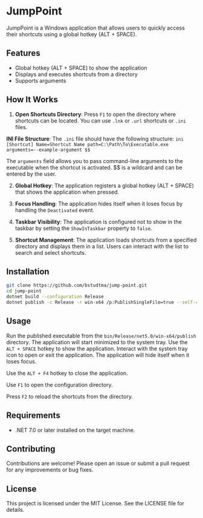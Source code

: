 # JumpPoint

JumpPoint is a Windows application that allows users to quickly access their shortcuts using a global hotkey (ALT + SPACE).

## Features

- Global hotkey (ALT + SPACE) to show the application
- Displays and executes shortcuts from a directory
- Supports arguments

## How It Works

1. **Open Shortcuts Directory**: Press `F1` to open the directory where shortcuts can be located. You can use `.lnk` or `.url` shortcuts or `.ini` files.

**INI File Structure**: The `.ini` file should have the following structure:
    ```ini
    [Shortcut]
    Name=Shortcut Name
    path=C:\Path\To\Executable.exe
    arguments=--example-argument $$
    ```

The `arguments` field allows you to pass command-line arguments to the executable when the shortcut is activated. $$ is a wildcard and can be entered by the user.

2. **Global Hotkey**: The application registers a global hotkey (ALT + SPACE) that shows the application when pressed.

3. **Focus Handling**: The application hides itself when it loses focus by handling the `Deactivated` event.

4. **Taskbar Visibility**: The application is configured not to show in the taskbar by setting the `ShowInTaskbar` property to `false`.

5. **Shortcut Management**: The application loads shortcuts from a specified directory and displays them in a list. Users can interact with the list to search and select shortcuts.

## Installation

   ```sh
   git clone https://github.com/bstudtma/jump-point.git
   cd jump-point
   dotnet build --configuration Release
   dotnet publish -c Release -r win-x64 /p:PublishSingleFile=true --self-contained false
   ```

## Usage

Run the published executable from the `bin/Release/net5.0/win-x64/publish` directory. The application will start minimized to the system tray. Use the `ALT + SPACE` hotkey to show the application. Interact with the system tray icon to open or exit the application. The application will hide itself when it loses focus.

Use the `ALT + F4` hotkey to close the application.

Use `F1` to open the configuration directory.

Press `F2` to reload the shortcuts from the directory.

## Requirements

- .NET 7.0 or later installed on the target machine.

## Contributing

Contributions are welcome! Please open an issue or submit a pull request for any improvements or bug fixes.

## License

This project is licensed under the MIT License. See the LICENSE file for details.
